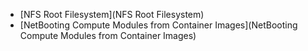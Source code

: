 * [NFS Root Filesystem](NFS Root Filesystem)
* [NetBooting Compute Modules from Container Images](NetBooting Compute Modules from Container Images)
